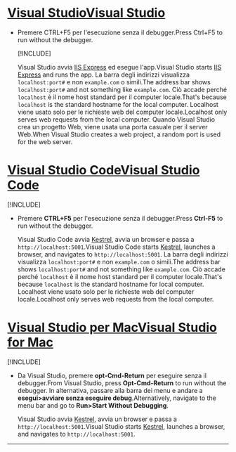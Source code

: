 # <a name="visual-studio"></a>[<span data-ttu-id="807aa-101">Visual Studio</span><span class="sxs-lookup"><span data-stu-id="807aa-101">Visual Studio</span></span>](#tab/visual-studio)

* <span data-ttu-id="807aa-102">Premere CTRL+F5 per l'esecuzione senza il debugger.</span><span class="sxs-lookup"><span data-stu-id="807aa-102">Press Ctrl+F5 to run without the debugger.</span></span>

  [!INCLUDE[](~/includes/trustCertVS.md)]

  <span data-ttu-id="807aa-103">Visual Studio avvia [IIS Express](/iis/extensions/introduction-to-iis-express/iis-express-overview) ed esegue l'app.</span><span class="sxs-lookup"><span data-stu-id="807aa-103">Visual Studio starts [IIS Express](/iis/extensions/introduction-to-iis-express/iis-express-overview) and runs the app.</span></span> <span data-ttu-id="807aa-104">La barra degli indirizzi visualizza `localhost:port#` e non `example.com` o simili.</span><span class="sxs-lookup"><span data-stu-id="807aa-104">The address bar shows `localhost:port#` and not something like `example.com`.</span></span> <span data-ttu-id="807aa-105">Ciò accade perché `localhost` è il nome host standard per il computer locale.</span><span class="sxs-lookup"><span data-stu-id="807aa-105">That's because `localhost` is the standard hostname for the local computer.</span></span> <span data-ttu-id="807aa-106">Localhost viene usato solo per le richieste web del computer locale.</span><span class="sxs-lookup"><span data-stu-id="807aa-106">Localhost only serves web requests from the local computer.</span></span> <span data-ttu-id="807aa-107">Quando Visual Studio crea un progetto Web, viene usata una porta casuale per il server Web.</span><span class="sxs-lookup"><span data-stu-id="807aa-107">When Visual Studio creates a web project, a random port is used for the web server.</span></span>
 
# <a name="visual-studio-code"></a>[<span data-ttu-id="807aa-108">Visual Studio Code</span><span class="sxs-lookup"><span data-stu-id="807aa-108">Visual Studio Code</span></span>](#tab/visual-studio-code)

  [!INCLUDE[](~/includes/trustCertVSC.md)]

* <span data-ttu-id="807aa-109">Premere **CTRL+F5** per l'esecuzione senza il debugger.</span><span class="sxs-lookup"><span data-stu-id="807aa-109">Press **Ctrl-F5** to run without the debugger.</span></span>

  <span data-ttu-id="807aa-110">Visual Studio Code avvia [Kestrel](xref:fundamentals/servers/kestrel), avvia un browser e passa a `http://localhost:5001`.</span><span class="sxs-lookup"><span data-stu-id="807aa-110">Visual Studio Code starts [Kestrel](xref:fundamentals/servers/kestrel), launches a browser, and navigates to `http://localhost:5001`.</span></span> <span data-ttu-id="807aa-111">La barra degli indirizzi visualizza `localhost:port#` e non `example.com` o simili.</span><span class="sxs-lookup"><span data-stu-id="807aa-111">The address bar shows `localhost:port#` and not something like `example.com`.</span></span> <span data-ttu-id="807aa-112">Ciò accade perché `localhost` è il nome host standard per il computer locale.</span><span class="sxs-lookup"><span data-stu-id="807aa-112">That's because `localhost` is the standard hostname for  local computer.</span></span> <span data-ttu-id="807aa-113">Localhost viene usato solo per le richieste web del computer locale.</span><span class="sxs-lookup"><span data-stu-id="807aa-113">Localhost only serves web requests from the local computer.</span></span>

  
# <a name="visual-studio-for-mac"></a>[<span data-ttu-id="807aa-114">Visual Studio per Mac</span><span class="sxs-lookup"><span data-stu-id="807aa-114">Visual Studio for Mac</span></span>](#tab/visual-studio-mac)

  [!INCLUDE[](~/includes/trustCertMac.md)]

* <span data-ttu-id="807aa-115">Da Visual Studio, premere **opt-Cmd-Return** per eseguire senza il debugger.</span><span class="sxs-lookup"><span data-stu-id="807aa-115">From Visual Studio, press **Opt-Cmd-Return** to run without the debugger.</span></span> <span data-ttu-id="807aa-116">In alternativa, passare alla barra dei menu e andare a **esegui>avviare senza eseguire debug**.</span><span class="sxs-lookup"><span data-stu-id="807aa-116">Alternatively, navigate to the menu bar and go to **Run>Start Without Debugging**.</span></span>

  <span data-ttu-id="807aa-117">Visual Studio avvia [Kestrel](xref:fundamentals/servers/kestrel), avvia un browser e passa a `http://localhost:5001`.</span><span class="sxs-lookup"><span data-stu-id="807aa-117">Visual Studio starts [Kestrel](xref:fundamentals/servers/kestrel), launches a browser, and navigates to `http://localhost:5001`.</span></span>

<!-- End of VS tabs -->

---
